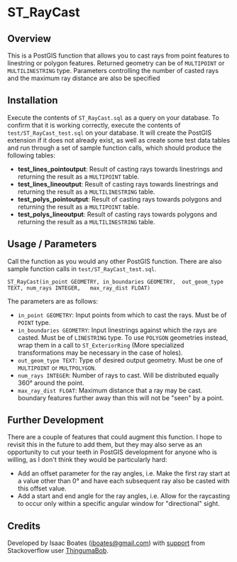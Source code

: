 # ST_RayCast

## Overview

This is a PostGIS function that allows you to cast rays from point features to linestring or polygon features. Returned geometry can be of `MULTIPOINT` or `MULTILINESTRING` type. Parameters controlling the number of casted rays and the maximum ray distance are also be specified

## Installation

Execute the contents of `ST_RayCast.sql` as a query on your database. To confirm that it is working correctly, execute the contents of `test/ST_RayCast_test.sql` on your database. It will create the PostGIS extension if it does not already exist, as well as create some test data tables and run through a set of sample function calls, which should produce the following tables:

* **test_lines_pointoutput**: Result of casting rays towards linestrings and returning the result as a `MULTIPOINT` table.
* **test_lines_lineoutput**: Result of casting rays towards linestrings and returning the result as a `MULTILINESTRING` table.
* **test_polys_pointoutput**: Result of casting rays towards polygons and returning the result as a `MULTIPOINT` table.
* **test_polys_lineoutput**: Result of casting rays towards polygons and returning the result as a `MULTILINESTRING` table.

## Usage / Parameters

Call the function as you would any other PostGIS function. There are also sample function calls in `test/ST_RayCast_test.sql`.

`ST_RayCast(in_point GEOMETRY, in_boundaries GEOMETRY,	out_geom_type TEXT,	num_rays INTEGER,	max_ray_dist FLOAT)`

The parameters are as follows:

* `in_point GEOMETRY`: Input points from which to cast the rays. Must be of `POINT` type.
* `in_boundaries GEOMETRY`: Input linestrings against which the rays are casted. Must be of `LINESTRING` type. To use `POLYGON` geometries instead, wrap them in a call to `ST_ExteriorRing` (More specialized transformations may be necessary in the case of holes).
* `out_geom_type TEXT`: Type of desired output geometry. Must be one of `MULTIPOINT` or `MULTPOLYGON`.
* `num_rays INTEGER`: Number of rays to cast. Will be distributed equally 360° around the point.
* `max_ray_dist FLOAT`: Maximum distance that a ray may be cast. boundary features further away than this will not be "seen" by a point.

## Further Development

There are a couple of features that could augment this function. I hope to revisit this in the future to add them, but they may also serve as an opportunity to cut your teeth in PostGIS development for anyone who is willing, as I don't think they would be particularly hard:

* Add an offset parameter for the ray angles, i.e. Make the first ray start at a value other than 0° and have each subsequent ray also be casted with this offset value.
* Add a start and end angle for the ray angles, i.e. Allow for the raycasting to occur only within a specific angular window for "directional" sight.

## Credits

Developed by Isaac Boates (iboates@gmail.com) with [support](https://gis.stackexchange.com/questions/291527/project-a-point-onto-a-line-feature-at-a-given-angle-in-postgis-st-project-onl) from Stackoverflow user [ThingumaBob](https://gis.stackexchange.com/users/93656/thingumabob).
